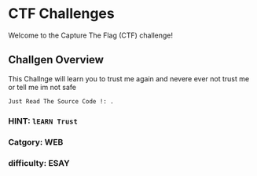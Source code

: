 # CTF Challenges

Welcome to the Capture The Flag (CTF) challenge!

## Challgen Overview
This Challnge will learn you to trust me again and nevere ever not trust me or tell me im not safe

`Just Read The Source Code !: .`

### HINT: ` lEARN Trust `
### Catgory: WEB
### difficulty: ESAY